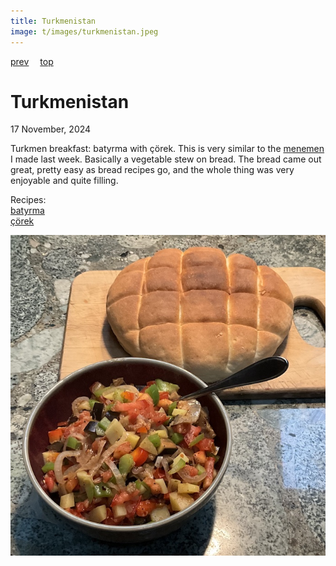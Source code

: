 ```yaml
---
title: Turkmenistan
image: t/images/turkmenistan.jpeg
---
```

[prev](turkey.md)&emsp;
[top](../index.md)&emsp;
# Turkmenistan
17 November, 2024

Turkmen breakfast: batyrma with &ccedil;&ouml;rek. This is very
similar to the [menemen](turkey.md) I made last week. Basically a
vegetable stew on bread.  The bread came out great, pretty easy as
bread recipes go, and the whole thing was very enjoyable and quite
filling.

Recipes:<br>
[batyrma](https://www.agoraliarecipes.com/turkmen-traditional-vegetable-stew-authentic-recipe-batyrma/)<br>
[&ccedil;&ouml;rek](https://turkmenkitchen.com/en/2012/01/16/turkmen-bread/)<br>

![breakfast](images/turkmenistan.jpeg)

